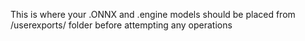 This is where your .ONNX and .engine models should be placed from /userexports/ folder before attempting any operations